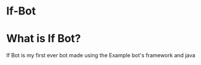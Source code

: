 # If-Bot

<h1>What is If Bot?</h1>

<p style="fontfamily: Comic Sans MS">If Bot is my first ever bot made using the Example bot's framework and java</p>

